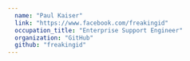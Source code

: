 ```yaml
---
  name: "Paul Kaiser"
  link: "https://www.facebook.com/freakingid"
  occupation_title: "Enterprise Support Engineer"
  organization: "GitHub"
  github: "freakingid"
---
```

